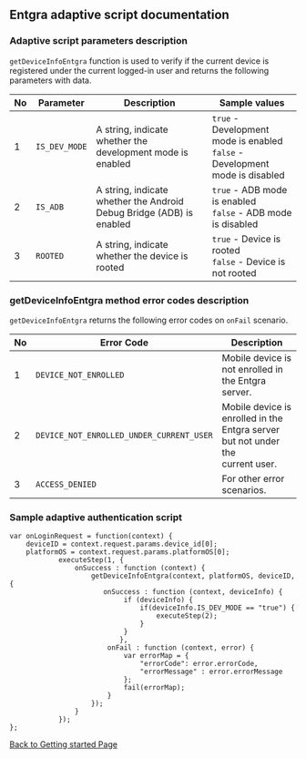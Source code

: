## Entgra adaptive script documentation

### Adaptive script parameters description

`getDeviceInfoEntgra` function is used to verify if the current device is registered under the current logged-in user 
and returns the following parameters with data.

| No  | Parameter     | Description                                                          | Sample values                                                                    |
|-----|---------------|----------------------------------------------------------------------|----------------------------------------------------------------------------------|
| 1   | `IS_DEV_MODE` | A string, indicate whether the development mode is enabled           | `true` - Development mode is enabled <br> `false` - Development mode is disabled |
| 2   | `IS_ADB`      | A string, indicate whether the Android Debug Bridge (ADB) is enabled | `true` - ADB mode is enabled <br> `false` - ADB mode is disabled                 | 
| 3   | `ROOTED`      | A string, indicate whether the device is rooted                      | `true` - Device is rooted <br> `false` - Device is not rooted                    |

### getDeviceInfoEntgra method error codes description
`getDeviceInfoEntgra` returns the following error codes on `onFail` scenario.

| No  | Error Code                               | Description                                                                         | 
|-----|------------------------------------------|-------------------------------------------------------------------------------------|
| 1   | `DEVICE_NOT_ENROLLED`                    | Mobile device is not enrolled in the Entgra server.                                 |
| 2   | `DEVICE_NOT_ENROLLED_UNDER_CURRENT_USER` | Mobile device is enrolled in the Entgra server but not under the <br/>current user. | 
| 3   | `ACCESS_DENIED`                          | For other error scenarios.                                                          |

### Sample adaptive authentication script

```JS
var onLoginRequest = function(context) {
    deviceID = context.request.params.device_id[0];
    platformOS = context.request.params.platformOS[0];
            executeStep(1, {
                onSuccess : function (context) {
                    getDeviceInfoEntgra(context, platformOS, deviceID, {
                       onSuccess : function (context, deviceInfo) {
                            if (deviceInfo) {
                                if(deviceInfo.IS_DEV_MODE == "true") {
                                    executeStep(2);
                                }
                            }
                           },
                        onFail : function (context, error) {
                            var errorMap = {
                                "errorCode": error.errorCode,
                                "errorMessage" : error.errorMessage
                            };
                            fail(errorMap);
                        }
                    });
                }
            }); 
};
```

[Back to Getting started Page](../README.md)
